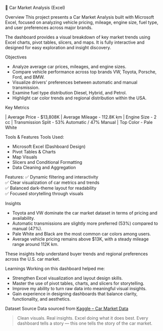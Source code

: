  🚗 Car Market Analysis (Excel)

 Overview
This project presents a Car Market Analysis built with Microsoft Excel, focused on analyzing vehicle pricing, mileage, engine size, fuel type, and user preferences across major brands.  

The dashboard provides a visual breakdown of key market trends using Excel charts, pivot tables, slicers, and maps. It is fully interactive and designed for easy exploration and insight discovery.



Objectives
- Analyze average car prices, mileages, and engine sizes.  
- Compare vehicle performance across top brands VW, Toyota, Porsche, Ford, and BMW.  
- Visualize drivers’ preferences between automatic and manual transmission.  
- Examine fuel type distribution  Diesel, Hybrid, and Petrol.  
- Highlight car color trends and regional distribution within the USA.



 Key Metrics

| Average Price - $13,808K 
| Average Mileage - 112.8K km 
| Engine Size - 2 cc 
| Transmission Split - 53% Automatic / 47% Manual 
| Top Color - Pale White 



Tools & Features
Tools Used:
- Microsoft Excel (Dashboard Design)  
- Pivot Tables & Charts  
- Map Visuals  
- Slicers and Conditional Formatting  
- Data Cleaning and Aggregation  

Features:
✅ Dynamic filtering and interactivity  
✅ Clear visualization of car metrics and trends  
✅ Balanced dark-theme layout for readability  
✅ Focused storytelling through visuals  


 Insights
- Toyota and VW dominate the car market dataset in terms of pricing and availability.  
- Automatic transmissions are slightly more preferred (53%) compared to manual (47%).  
- Pale White and Black are the most common car colors among users.  
- Average vehicle pricing remains above $13K, with a steady mileage range around 112K km.  

These insights help understand buyer trends and regional preferences across the U.S. car market.



 Learnings
Working on this dashboard helped me:  
- Strengthen Excel visualization and layout design skills.  
- Master the use of pivot tables, charts, and slicers for storytelling.  
- Improve my ability to turn raw data into meaningful visual insights.  
- Gain experience in designing dashboards that balance clarity, functionality, and aesthetics.  




 Dataset Source
Data sourced from [Kaggle – Car Market Data](https://www.kaggle.com)  



> Clean visuals. Real insights. Excel doing what it does best. 
> Every dashboard tells a story — this one tells the story of the car market.
